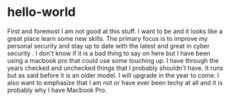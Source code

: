 # hello-world
First and foremost I am not good at this stuff. I want to be and it looks like a great place learn some new skills. The primary focus is to improve my personal security and stay up to date with the latest and great in cyber security .
I don't know if it is a bad thing to say on here but I have been using a macbook pro that could use some touching up. I have through the years checked and unchecked things that I probably shouldn't have. It runs but as said before it is an older model. I will upgrade in the year to come. I also want to emphasize that I am not or have ever been techy at all and it is probably why I have Macbook Pro. 
